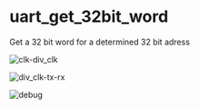 # uart_get_32bit_word
 Get a 32 bit word for a determined 32 bit adress
 
![clk-div_clk](https://user-images.githubusercontent.com/64666124/151864351-580eeece-ec95-4e8b-9a3c-a9e562a124a2.png)

![div_clk-tx-rx](https://user-images.githubusercontent.com/64666124/151864194-effec6cd-b6f5-4af7-83d8-b658d15efb93.png)

![debug](https://user-images.githubusercontent.com/64666124/151864466-40568c4c-2c4f-4a19-85e6-d0973f631ef7.png)
